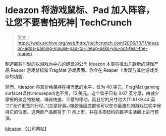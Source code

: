 # Ideazon 将游戏鼠标、Pad 加入阵容，让您不要害怕死神| TechCrunch

> 原文：<https://web.archive.org/web/http://techcrunch.com/2006/10/11/ideazon-adds-gaming-mouse-pad-to-lineup-asks-you-not-fear-the-reaper/>

制造那些[时髦的以游戏为中心的键盘](https://web.archive.org/web/20131218005318/http://www.ideazon.com/us/products/zboardgamingkeyboard.asp)的公司 Ideazon 本周将推出几款新的游戏产品:Reaper 游戏鼠标和 FragMat 游戏表面。你会在 Reaper 上发现与其他游戏类似的功能:

然而，Ideazon 将其价格保持在相当低的水平，仅为 40 美元。FragMat gaming surface(读作:mousepad)也不贵，15 美元。这个垫子只有 0.07 英寸厚，由减少摩擦的聚合物制成，确保快速、平稳的移动，而且它的尺寸过大(11.81×9.44 英寸)“允许更宽的行程。”(总是好事。)橡胶涂层底部也可以在你最激烈的游戏过程中保持它的位置。这两款产品都将于 11 月上市，并在本周纽约的数字生活展上进行预演。

[Ideazon](https://web.archive.org/web/20131218005318/http://www.ideazon.com/) 【公司网站】